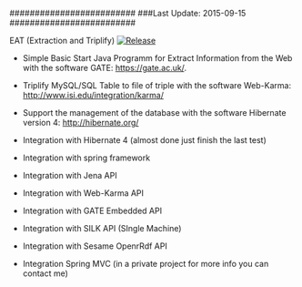 #########################
###Last Update: 2015-09-15
#########################

EAT (Extraction and Triplify)
[![Release](https://img.shields.io/github/release/p4535992/EAT.svg?label=maven)](https://jitpack.io/p4535992/EAT)

- Simple Basic Start Java Programm for Extract Information from the Web with the software GATE: https://gate.ac.uk/.
- Triplify MySQL/SQL Table to file of triple with the software Web-Karma: http://www.isi.edu/integration/karma/
- Support the management of the database with the software Hibernate version 4: http://hibernate.org/

- Integration with Hibernate 4 (almost done just finish the last test)
- Integration with spring framework
- Integration with Jena API
- Integration with Web-Karma API
- Integration with GATE Embedded API
- Integration with SILK API (SIngle Machine)
- Integration with Sesame OpenrRdf API 

- Integration Spring MVC (in a private project for more info you can contact me)


